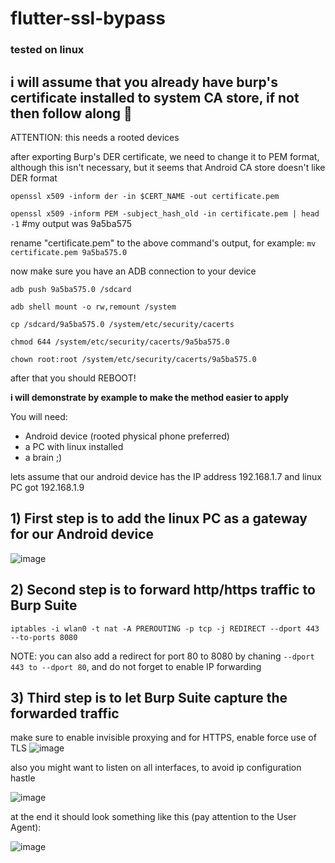 # flutter-ssl-bypass

### tested on linux
## i will assume that you already have burp's certificate installed to system CA store, if not then follow along 🤦

ATTENTION: this needs a rooted devices

after exporting Burp's DER certificate, we need to change it to PEM format, although this isn't necessary, but it seems that Android CA store doesn't like DER format

`openssl x509 -inform der -in $CERT_NAME -out certificate.pem`

`openssl x509 -inform PEM -subject_hash_old -in certificate.pem | head -1` #my output was 9a5ba575

rename "certificate.pem" to the above command's output, for example:
`mv certificate.pem 9a5ba575.0`

now make sure you have an ADB connection to your device

`adb push 9a5ba575.0 /sdcard`

`adb shell mount -o rw,remount /system`

`cp /sdcard/9a5ba575.0 /system/etc/security/cacerts`

`chmod 644 /system/etc/security/cacerts/9a5ba575.0`

`chown root:root /system/etc/security/cacerts/9a5ba575.0`

after that you should REBOOT!

**i will demonstrate by example to make the method easier to apply**

You will need:
- Android device (rooted physical phone preferred)
- a PC with linux installed
- a brain ;)

lets assume that our android device has the IP address 192.168.1.7
and linux PC got 192.168.1.9

## 1) **First step is to add the linux PC as a gateway for our Android device**

![image](https://user-images.githubusercontent.com/46089361/115142889-ccde2000-a04c-11eb-859f-9d5501a83f5c.png)


## 2) **Second step is to forward http/https traffic to Burp Suite**

`iptables -i wlan0 -t nat -A PREROUTING -p tcp -j REDIRECT --dport 443 --to-ports 8080`

NOTE: you can also add a redirect for port 80 to 8080 by chaning `--dport 443 to --dport 80`, and do not forget to enable IP forwarding


## 3) **Third step is to let Burp Suite capture the forwarded traffic**
make sure to enable invisible proxying
and for HTTPS, enable force use of TLS
![image](https://user-images.githubusercontent.com/46089361/115143520-868ac000-a050-11eb-9fad-5e3829a1f7da.png)


also you might want to listen on all interfaces, to avoid ip configuration hastle


![image](https://user-images.githubusercontent.com/46089361/115143599-0ca70680-a051-11eb-85b8-1eda41c4fce3.png)

at the end it should look something like this (pay attention to the User Agent):

![image](https://user-images.githubusercontent.com/46089361/115143751-dae26f80-a051-11eb-9d25-a74a9219d451.png)

